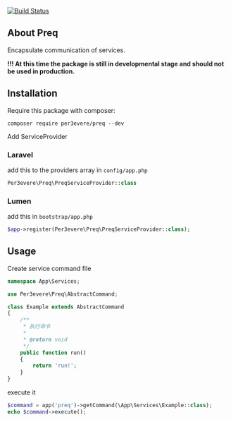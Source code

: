[![Build Status](https://travis-ci.org/persevereVon/preq-laravel.svg?branch=master)](https://travis-ci.org/persevereVon/preq-laravel)

## About Preq

Encapsulate communication of services.

**!!! At this time the package is still in developmental stage and should not be used in production.**

## Installation

Require this package with composer:

```
composer require per3evere/preq --dev
```

Add ServiceProvider

### Laravel

add this to the providers array in `config/app.php`
```php
Per3evere\Preq\PreqServiceProvider::class
```

### Lumen

add this in `bootstrap/app.php`
```php
$app->register(Per3evere\Preq\PreqServiceProvider::class);
```


## Usage

Create service command file

``` php
namespace App\Services;

use Per3evere\Preq\AbstractCommand;

class Example extends AbstractCommand
{
    /**
     * 执行命令
     *
     * @return void
     */
    public function run()
    {
        return 'run!';
    }
}
```

execute it

```php
$command = app('preq')->getCommand(\App\Services\Example::class);
echo $command->execute();
```


